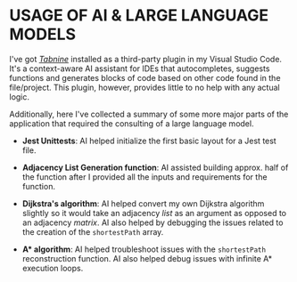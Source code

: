# USAGE OF AI & LARGE LANGUAGE MODELS

I've got _[Tabnine](https://www.tabnine.com/ "Tabnine Homepage")_ installed as a third-party plugin in my Visual Studio Code. It's a context-aware AI assistant for IDEs that autocompletes, suggests functions and generates blocks of code based on other code found in the file/project. This plugin, however, provides little to no help with any actual logic.

Additionally, here I've collected a summary of some more major parts of the application that required the consulting of a large language model.

- **Jest Unittests**: AI helped initialize the first basic layout for a Jest test file.

- **Adjacency List Generation function**: AI assisted building approx. half of the function after I provided all the inputs and requirements for the function.

- **Dijkstra's algorithm**: AI helped convert my own Dijkstra algorithm slightly so it would take an adjacency _list_ as an argument as opposed to an adjacency _matrix_. AI also helped by debugging the issues related to the creation of the `shortestPath` array.

- **A\* algorithm**: AI helped troubleshoot issues with the `shortestPath` reconstruction function. AI also helped debug issues with infinite A\* execution loops.
